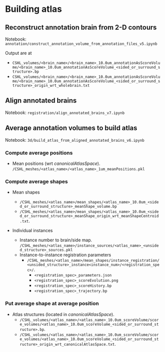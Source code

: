 # Building atlas

## Reconstruct annotation brain from 2-D contours

Notebook: `annotation/construct_annotation_volume_from_annotation_files_v5.ipynb`

Output are at
- `CSHL_volumes/<brain_name>/<brain_name>_10.0um_annotationAsScoreVolume/<brain_name>_10.0um_annotationAsScoreVolume_<sided_or_surround_structure>.bp`
- `CSHL_volumes/<brain_name>/<brain_name>_10.0um_annotationAsScoreVolume/<brain_name>_10.0um_annotationAsScoreVolume_<sided_or_surround_structure>_origin_wrt_wholebrain.txt`

## Align annotated brains

Notebook: `registration/align_annotated_brains_v7.ipynb`

## Average annotation volumes to build atlas

Notebook: `3d/build_atlas_from_aligned_annotated_brains_v6.ipynb`

### Compute average positions

- Mean positions (wrt _canonicalAtlasSpace_). `/CSHL_meshes/<atlas_name>/<atlas_name>_1um_meanPositions.pkl`

### Compute average shapes

- Mean shapes
    - `/CSHL_meshes/<atlas_name>/mean_shapes/<atlas_name>_10.0um_<sided_or_surround_structure>_meanShape_volume.bp`
    - `/CSHL_meshes/<atlas_name>/mean_shapes/<atlas_name>_10.0um_<sided_or_surround_structure>_meanShape_origin_wrt_meanShapeCentroid.txt`.
    
- Individual instances
  - Instance number to brain/side map. `/CSHL_meshes/<atlas_name>/instance_sources/<atlas_name>_<unsided_structure>_sources.pkl`
  - Instance-to-instance registration parameters
    - `/CSHL_meshes/<atlas_name>/mean_shapes/instance_registration/<unsided_structure>_instance<instance_num>/<registration_spec>/`.
      - `<registration_spec>_parameters.json`
      - `<registration_spec>_scoreEvolution.png`
      - `<registration_spec>_scoreHistory.bp`
      - `<registration_spec>_trajectory.bp`
    
### Put average shape at average position

- Atlas structures (located in _canonicalAtlasSpace_). 
    - `/CSHL_volumes/<atlas_name>/<atlas_name>_10.0um_scoreVolume/score_volumes/<atlas_name>_10.0um_scoreVolume_<sided_or_surround_structure>.bp`.
    - `/CSHL_volumes/<atlas_name>/<atlas_name>_10.0um_scoreVolume/score_volumes/<atlas_name>_10.0um_scoreVolume_<sided_or_surround_structure>_origin_wrt_canonicalAtlasSpace.txt`.


